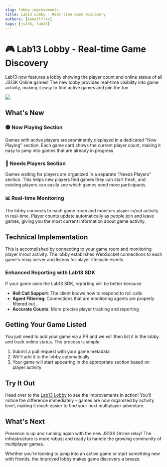 ```yaml
---
slug: lobby-improvements
title: Lab13 Lobby - Real-time Game Discovery
authors: [benallfree]
tags: [js13k, lab13]
---
```


# 🎮 Lab13 Lobby - Real-time Game Discovery

Lab13 now features a lobby showing the player count and online status of all JS13K Online games! The new lobby provides real-time visibility into game activity, making it easy to find active games and join the fun.

![](2025-08-21-13-40-41.png)

## What's New

### 🟢 Now Playing Section

Games with active players are prominently displayed in a dedicated "Now Playing" section. Each game card shows the current player count, making it easy to jump into games that are already in progress.

### 🔵 Needs Players Section

Games waiting for players are organized in a separate "Needs Players" section. This helps new players find games they can start fresh, and existing players can easily see which games need more participants.

### 📊 Real-time Monitoring

The lobby connects to each game room and monitors player in/out activity in real-time. Player counts update automatically as people join and leave games, giving you the most current information about game activity.

## Technical Implementation

This is accomplished by connecting to your game room and monitoring player in/out activity. The lobby establishes WebSocket connections to each game's relay server and listens for player lifecycle events.

### Enhanced Reporting with Lab13 SDK

If your game uses the Lab13 SDK, reporting will be better because:

- **Roll Call Support**: The client knows how to respond to roll calls
- **Agent Filtering**: Connections that are monitoring agents are properly filtered out
- **Accurate Counts**: More precise player tracking and reporting

## Getting Your Game Listed

You just need to add your game via a PR and we will then list it in the lobby and track online status. The process is simple:

1. Submit a pull request with your game metadata
2. We'll add it to the lobby automatically
3. Your game will start appearing in the appropriate section based on player activity

## Try It Out

Head over to the [Lab13 Lobby](https://lab13.benallfree.com/lobby) to see the improvements in action! You'll notice the difference immediately - games are now organized by activity level, making it much easier to find your next multiplayer adventure.

## What's Next

Presence is up and running again with the new JS13K Online relay! The infrastructure is more robust and ready to handle the growing community of multiplayer games.

Whether you're looking to jump into an active game or start something new with friends, the improved lobby makes game discovery a breeze.

